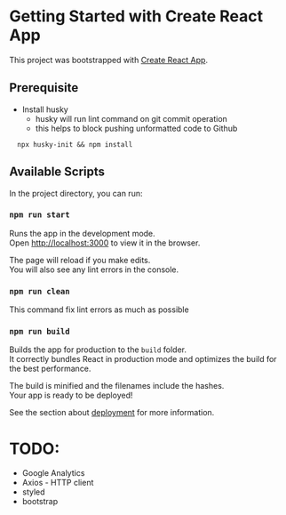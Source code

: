 # Getting Started with Create React App

This project was bootstrapped with [Create React App](https://github.com/facebook/create-react-app).

## Prerequisite
  - Install husky
    - husky will run lint command on git commit operation
    - this helps to block pushing unformatted code to Github
  ```
    npx husky-init && npm install
  ```

## Available Scripts

In the project directory, you can run:

### `npm run start`

Runs the app in the development mode.\
Open [http://localhost:3000](http://localhost:3000) to view it in the browser.

The page will reload if you make edits.\
You will also see any lint errors in the console.

### `npm run clean`

This command fix lint errors as much as possible

### `npm run build`

Builds the app for production to the `build` folder.\
It correctly bundles React in production mode and optimizes the build for the best performance.

The build is minified and the filenames include the hashes.\
Your app is ready to be deployed!

See the section about [deployment](https://facebook.github.io/create-react-app/docs/deployment) for more information.




# TODO: 
- Google Analytics
- Axios - HTTP client
- styled
- bootstrap
